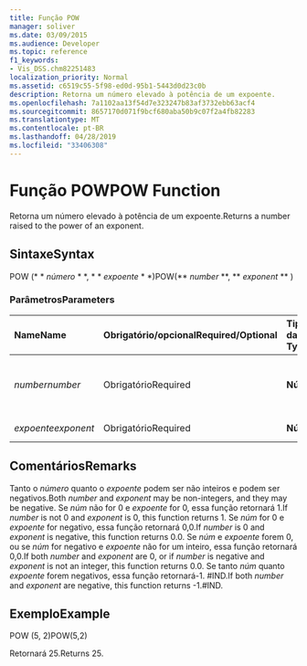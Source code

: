 ```yaml
---
title: Função POW
manager: soliver
ms.date: 03/09/2015
ms.audience: Developer
ms.topic: reference
f1_keywords:
- Vis_DSS.chm82251483
localization_priority: Normal
ms.assetid: c6519c55-5f98-ed0d-95b1-5443d0d23c0b
description: Retorna um número elevado à potência de um expoente.
ms.openlocfilehash: 7a1102aa13f54d7e323247b83af3732ebb63acf4
ms.sourcegitcommit: 8657170d071f9bcf680aba50b9c07f2a4fb82283
ms.translationtype: MT
ms.contentlocale: pt-BR
ms.lasthandoff: 04/28/2019
ms.locfileid: "33406308"
---
```

# <a name="pow-function"></a><span data-ttu-id="77edf-103">Função POW</span><span class="sxs-lookup"><span data-stu-id="77edf-103">POW Function</span></span>

<span data-ttu-id="77edf-104">Retorna um número elevado à potência de um expoente.</span><span class="sxs-lookup"><span data-stu-id="77edf-104">Returns a number raised to the power of an exponent.</span></span>
  
## <a name="syntax"></a><span data-ttu-id="77edf-105">Sintaxe</span><span class="sxs-lookup"><span data-stu-id="77edf-105">Syntax</span></span>

<span data-ttu-id="77edf-106">POW (\* \* *número* \* \*, \* \* *expoente* \* \*)</span><span class="sxs-lookup"><span data-stu-id="77edf-106">POW(\*\* *number* \*\*, \*\* *exponent* \*\* )</span></span> 
  
### <a name="parameters"></a><span data-ttu-id="77edf-107">Parâmetros</span><span class="sxs-lookup"><span data-stu-id="77edf-107">Parameters</span></span>

|<span data-ttu-id="77edf-108">**Name**</span><span class="sxs-lookup"><span data-stu-id="77edf-108">**Name**</span></span>|<span data-ttu-id="77edf-109">**Obrigatório/opcional**</span><span class="sxs-lookup"><span data-stu-id="77edf-109">**Required/Optional**</span></span>|<span data-ttu-id="77edf-110">**Tipo de dados**</span><span class="sxs-lookup"><span data-stu-id="77edf-110">**Data Type**</span></span>|<span data-ttu-id="77edf-111">**Descrição**</span><span class="sxs-lookup"><span data-stu-id="77edf-111">**Description**</span></span>|
|:-----|:-----|:-----|:-----|
| <span data-ttu-id="77edf-112">_number_</span><span class="sxs-lookup"><span data-stu-id="77edf-112">_number_</span></span> <br/> |<span data-ttu-id="77edf-113">Obrigatório</span><span class="sxs-lookup"><span data-stu-id="77edf-113">Required</span></span>  <br/> |<span data-ttu-id="77edf-114">**Número**</span><span class="sxs-lookup"><span data-stu-id="77edf-114">**Number**</span></span> <br/> |<span data-ttu-id="77edf-115">O número a ser elevada a potência de um expoente.</span><span class="sxs-lookup"><span data-stu-id="77edf-115">The number to raise to the power of an exponent.</span></span>  <br/> |
| <span data-ttu-id="77edf-116">_expoente_</span><span class="sxs-lookup"><span data-stu-id="77edf-116">_exponent_</span></span> <br/> |<span data-ttu-id="77edf-117">Obrigatório</span><span class="sxs-lookup"><span data-stu-id="77edf-117">Required</span></span>  <br/> |<span data-ttu-id="77edf-118">**Número**</span><span class="sxs-lookup"><span data-stu-id="77edf-118">**Number**</span></span> <br/> |<span data-ttu-id="77edf-119">O expoente.</span><span class="sxs-lookup"><span data-stu-id="77edf-119">The exponent.</span></span>  <br/> |
   
## <a name="remarks"></a><span data-ttu-id="77edf-120">Comentários</span><span class="sxs-lookup"><span data-stu-id="77edf-120">Remarks</span></span>

<span data-ttu-id="77edf-121">Tanto o _número_ quanto o _expoente_ podem ser não inteiros e podem ser negativos.</span><span class="sxs-lookup"><span data-stu-id="77edf-121">Both  _number_ and  _exponent_ may be non-integers, and they may be negative.</span></span> <span data-ttu-id="77edf-122">Se _núm_ não for 0 e _expoente_ for 0, essa função retornará 1.</span><span class="sxs-lookup"><span data-stu-id="77edf-122">If  _number_ is not 0 and  _exponent_ is 0, this function returns 1.</span></span> <span data-ttu-id="77edf-123">Se _núm_ for 0 e _expoente_ for negativo, essa função retornará 0,0.</span><span class="sxs-lookup"><span data-stu-id="77edf-123">If  _number_ is 0 and  _exponent_ is negative, this function returns 0.0.</span></span> <span data-ttu-id="77edf-124">Se _núm_ e _expoente_ forem 0, ou se _núm_ for negativo e _expoente_ não for um inteiro, essa função retornará 0,0.</span><span class="sxs-lookup"><span data-stu-id="77edf-124">If both  _number_ and  _exponent_ are 0, or if  _number_ is negative and  _exponent_ is not an integer, this function returns 0.0.</span></span> <span data-ttu-id="77edf-125">Se tanto _núm_ quanto _expoente_ forem negativos, essa função retornará-1. #IND.</span><span class="sxs-lookup"><span data-stu-id="77edf-125">If both  _number_ and  _exponent_ are negative, this function returns -1.#IND.</span></span> 
  
## <a name="example"></a><span data-ttu-id="77edf-126">Exemplo</span><span class="sxs-lookup"><span data-stu-id="77edf-126">Example</span></span>

<span data-ttu-id="77edf-127">POW (5, 2)</span><span class="sxs-lookup"><span data-stu-id="77edf-127">POW(5,2)</span></span> 
  
<span data-ttu-id="77edf-128">Retornará 25.</span><span class="sxs-lookup"><span data-stu-id="77edf-128">Returns 25.</span></span> 
  

